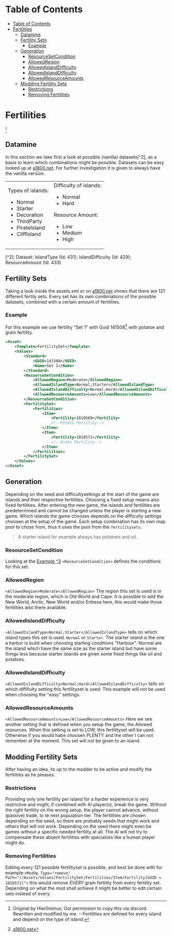 # Table of Contents
- [Table of Contents](#table-of-contents)
- [Fertilities](#fertilities)
  - [Datamine](#datamine)
  - [Fertility Sets](#fertility-sets)
    - [Example](#example)
  - [Generation](#generation)
    - [ResourceSetCondition](#resourcesetcondition)
    - [AllowedRegion](#allowedregion)
    - [AllowedIslandDifficulty](#allowedislanddifficulty)
    - [AllowedIslandDifficulty](#allowedislanddifficulty-1)
    - [AllowedResourceAmounts](#allowedresourceamounts)
  - [Modding Fertility Sets](#modding-fertility-sets)
    - [Restrictions](#restrictions)
    - [Removing Fertilities](#removing-fertilities)

# Fertilities
[^1]
[^1]: Original by Hier0nimus; Got permission to copy this via discord. Rewritten and modified by me.
--Fertilities are defined for every island and depend on the type of island.
## Datamine
In this section we take first a look at possible (vanilla) datasets[^2], as a basis to learn which combinations might be possible. Datasets can be easy looked up at [a1800.net](http://a1800.net/). For further investigation it is given to always have the vanilla version.
<div align="center">
    <table>
        <tr><td>
            Types of islands:
            <ul><li>Normal</li>
            <li>Starter</li>
            <li>Decoration</li>
            <li>ThirdParty</li>
            <li>PirateIsland</li>
            <li>CliffIsland</li></ul>
        </td><td>
            Difficulty of islands:
            <ul><li>Normal</li>
            <li>Hard</li></ul>
            Resource Amount:
            <ul><li>Low</li>
            <li>Medium</li>
            <li>High</li></ul>
        </td></tr>
    </table>
</div>
[^2]: Dataset: IslandType (Id: 431); IslandDifficulty (Id: 429); ResourceAmount (Id: 433)

## Fertility Sets
Taking a look inside the assets.xml or on [a1800.net](http://a1800.net/?itemSearch=FertilitySet&prevSearch=) shows that there are 121 different fertily sets. Every set has its own combinations of the possible datasets, combined with a certain amount of fertilities.
### Example
For this example we use fertility "Set 1" with Guid 141508[^3] with potatoe and grain fertility.
[^3]: [a1800.net](http://a1800.net/?itemSearch=141508)
```xml
<Asset>
    <Template>FertilitySet</Template>
    <Values>
        <Standard>
            <GUID>141508</GUID>
            <Name>Set 1</Name>
        </Standard>
        <ResourceSetCondition>
            <AllowedRegion>Moderate</AllowedRegion>
            <AllowedIslandType>Normal;Starter</AllowedIslandType>
            <AllowedIslandDifficulty>Normal;Hard</AllowedIslandDifficulty>
            <AllowedResourceAmounts>Low</AllowedResourceAmounts>
        </ResourceSetCondition>
        <FertilitySet>
            <Fertilities>
                <Item>
                    <Fertility>1010569</Fertility>
                    <!--Potato Fertility-->
                </Item>
                <Item>
                    <Fertility>1010571</Fertility>
                    <!--Grain Fertility-->
                </Item>
            </Fertilities>
        </FertilitySet>
    </Values>
</Asset>
```
## Generation
Depending on the seed and difficultysettings at the start of the game are islands and their respective fertilities. Choosing a fixed setup means also fixed fertilities. After entering the new game, the islands and fertilities are predetermined and cannot be changed unless the player is starting a new game.
Which islands the game chooses depends on the difficulty settings choosen at the setup of the game. Each setup combination has its own map pool to chose from, thus it uses the pool from the `fertilitysets`.
>A starter island for example always has potatoes and oil.
### ResourceSetCondition
Looking at the [Example ^3](#example-3) `<ResourceSetCondition>` defines the conditions for this set.
### AllowedRegion
`<AllowedRegion>Moderate</AllowedRegion>` The region this set is used is in the moderate region, which is Old World and Cape. It is possible to add the New World, Arctic, New World and/or Enbesa here, this would make those fertilities also there available. 
### AllowedIslandDifficulty
`<AllowedIslandType>Normal;Starter</AllowedIslandType>` tells on which island types this set is used. `Normal` or `Starter`. The starter island is the one a harbor is build when choosing starting conditions "Harbour". Normal are the island which have the same size as the starter island but have some things less because starter islands are given some fixed things like oil and potatoes.
### AllowedIslandDifficulty
`<AllowedIslandDifficulty>Normal;Hard</AllowedIslandDifficulty>` tells on which diffifulty setting this fertilityset is used. This example will not be used when choosing the "easy" settings.
### AllowedResourceAmounts
`<AllowedResourceAmounts>Low</AllowedResourceAmounts>` Here we see another setting that is defined when you setup the game, the Allowed resources. When this setting is set to LOW, this fertilityset will be used. Otherwise if you would habe choosen PLENTY and the other I can not remember at the moment. This set will not be given to an island.
## Modding Fertility Sets
After having an idea, its up to the modder to be active and modify the fertilities as he pleases.
### Restrictions
Providing only one fertility per island for a harder experience is very restrictive and might, if combined with AI player(s), break the game. Without the right fertility on the wrong setup, the player cannot advance, without (passive) trade, to te next population tier. The fertilities are chosen depending on the seed, so there are probably seeds that might work and others that will not work. Depending on the seed there might even be games without a specific needed fertility at all. The AI will not try to compensate these absent fertilities with specialists like a human player might do.
### Removing Fertilities
Editing every 121 possible fertilityset is possible, and best be done with for example:`<ModOp Type="remove" Path="//Assets/Values/FertilitySet/Fertilities/Item/Fertility[GUID = 1010571]">` this would remove *_EVERY_* grain fertility from every fertility set. Depending on what the mod shall achieve it might be better to edit certain sets instead of every.